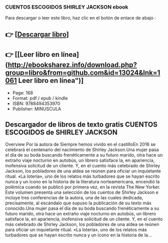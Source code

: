 ### CUENTOS ESCOGIDOS SHIRLEY JACKSON ebook

Para descargar o leer este libro, haz clic en el botón de enlace de abajo :

## 👉  [**[Descargar libro](http://ebooksharez.info/download.php?group=libro&from=github.com&id=13024&lnk=1061 "Descargar libro")**]

## 👉  [**[Leer libro en línea](http://ebooksharez.info/download.php?group=libro&from=github.com&id=13024&lnk=1061 Leer libro en línea")**]




* Page: 168
* Format: pdf / epub / kindle
* ISBN: 9788494353970
* Publisher:  MINUSCULA 

## Descargador de libros de texto gratis CUENTOS ESCOGIDOS de SHIRLEY JACKSON

Overview
Por la autora de Siempre hemos vivido en el castilloEn 2016 se celebrará el centenario del nacimiento de Shirley Jackson.Una mujer pasa el día de su boda buscando frenéticamente a su futuro marido, otra hace un extraño viaje nocturno en autobús, un librero satisface la, en apariencia, inofensiva solicitud de un cliente. Y, en el cuento más celebrado de Shirley Jackson, los pobladores de una aldea se reúnen para oficiar un inquietante ritual. «La lotería», uno de los relatos más turbadores que se hayan escrito nunca y un ícono en la historia de la literatura norteamericana, encendió la polémica cuando se publicó por primera vez, en la revista The New Yorker. Este volumen presenta una selección de los cuentos de Shirley Jackson e incluye tres conferencias de la autora, una de las cuales dedicada, precisamente, al escándalo que supuso la publicación de su texto más conocido.Una mujer pasa el día de su boda buscando frenéticamente a su futuro marido, otra hace un extraño viaje nocturno en autobús, un librero satisface la, en apariencia, inofensiva solicitud de un cliente. Y, en el cuento más celebrado de Shirley Jackson, los pobladores de una aldea se reúnen para oficiar un inquietante ritual. «La lotería», uno de los relatos más turbadores que se hayan escrito nunca y un ícono en la historia de la...



